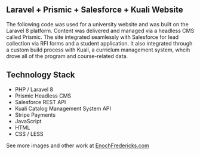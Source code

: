 ## Laravel + Prismic + Salesforce + Kuali Website

The following code was used for a university website and was built on the Laravel 8 platform. Content was delivered and managed via a headless CMS called Prismic. The site integrated seamlessly with Salesforce for lead collection via RFI forms and a student application. It also integrated through a custom build process with Kuali, a curriclum management system, whcih drove all of the program and course-related data. 

## Technology Stack

- PHP / Laravel 8
- Prismic Headless CMS
- Salesforce REST API
- Kuali Catalog Management System API
- Stripe Payments
- JavaScript
- HTML
- CSS / LESS

See more images and other work at [EnochFredericks.com](https://enochfredericks.com)